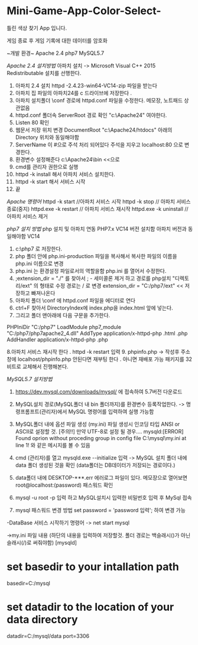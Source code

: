 # Mini-Game-App-Color-Select-

틀린 색상 찾기 App 입니다.

게임 종료 후 게임 기록에 대한 데이터를 암호화

~개발 환경~
Apache 2.4
php7
MySQL5.7

*Apache 2.4 설치방법*
아파치 설치 -> Microsoft Visual C++ 2015 Redistributable  설치를 선행한다.
1. 아파치 2.4 설치 httpd -2.4.23-win64-VC14-zip 파일을 받는다
2. 아파치 집 파일의 아파치24를 c 드라이브에 저장한다 . 
3. 아파치 설치폴더 \conf 경로에 httpd.conf  파일을 수정한다. 메모장, 노트패드 상관없음
4. httpd.conf 폴더속 ServerRoot 경로 확인 "c:\Apache24" 여야한다.
5. Listen 80 확인
6. 웹문서 저장 위치 변경 DocumentRoot "c:\Apache24/htdocs" 아래의 Directory 위치와 동일해야함
7. ServerName 이 #으로 주석 처리 되어있다 주석을 지우고 localhost:80 으로 변경한다.
8. 환경변수 설정해준다 c:\Apache24\bin <<으로 
9. cmd를 관리자 권한으로 실행
10. httpd -k install 해서 아파치 서비스 설치한다.
11. httpd -k start 해서 서비스 시작
12. 끝

*Apache 명령어*
httpd -k start //아파치 서비스 시작
httpd -k stop // 아파치 서비스 종료(중지)
httpd.exe -k restart // 아파치 서비스 재시작
httpd.exe -k uninstall //아파치 서비스 제거

*php7 설치 방법*
php 설치 및 아파치 연동 PHP7.x VC14 버전 설치함 아파치 버전과 동일해야함 VC14
1. c:\php7 로 저장한다.
2. php 폴더 안에 php.ini-production 파일을 복사해서 복사한 파일의 이름을 php.ini 이름으로 변경
3. php.ini 는 환경설정 파일로서의 역할을함 php.ini 를 열어서 수정한다.
4. ;extension_dir = "./" 를 찾아서 ; - 세미콜론 제거 하고 경로를 php설치 "디렉토리/ext" 의 형태로 수정 경로는 / 로 변경
extension_dir = "C:/php7/ext" << 저장하고 빠져나온다
5. 아파치 폴더 \conf 에 httpd.conf 파일을 에디터로 연다 
6. ctrl+F <IfModule dir_module> 찾아서 DirectoryIndex에 index.php을 index.html 앞에 넣는다. 
7. 그리고 폴더 맨아래에 다음 구문을 추가한다.

PHPIniDir "C:/php7"
LoadModule php7_module "C:/php7/php7apache2_4.dll"
AddType application/x-httpd-php .html .php
AddHandler application/x-httpd-php .php

8.아파치 서비스 재시작 한다 . httpd -k restart 입력 
9. phpinfo.php -> <?php phpinfo()?> 작성후 주소창에 localhost/phpinfo.php 
안된다면 재부팅 한다 . 아니면 재배포 가능 패키지를 32비트로 교체해서 진행해본다.

*MySQL5.7 설치방법*
1. https://dev.mysql.com/downloads/mysql/ 에 접속하여 5.7버전 다운로드
2. MySQL설치 경로(MySQL폴더 내 bin 폴더까지)를 환경변수 등록작업한다. -> 명령프롬프트(관리자)에서 MySQL 명령어를 입력하여 실행 가능함
3. MySQL폴더 내에 옵션 파일 생성 (my.ini) 파일 생성시 인코딩 타입 ANSI or ASCII로 설정할 것.
[주의!!]
만약 UTF-8로 설정 될 경우....
mysqld:[ERROR] Found oprion without proceding group in config file C:\mysql\my.ini at line 1! 와 같은 메시지를 볼 수 있음  

4. cmd (관리자)를 열고 mysqld.exe --initialize 입력 -> MySQL 설치 폴더 내에 data 폴더 생성된 것을 확인
(data폴더는 DB데이터가 저장되는 경로이다.)
5. data폴더 내에 DESKTOP-***.err 에러로그 파일이 있다. 메모장으로 열어보면 root@localhost:(password) 패스워드 확인
6. mysql -u root -p 입력 하고 MySQL설치시 입력한 비밀번호 입력 후 MySql 접속
7. mysql 패스워드 변경 방법 set password = 'password 입력'; 하여 변경 가능

-DataBase 서비스 시작하기 명령어 -> net start mysql



->my.ini 파일 내용 (하단의 내용을 입력하여 저장할것. 폴더 경로는 백슬래시(\)가 아닌 슬래시(/)로 써줘야함)
[mysqld]
# set basedir to your intallation path
basedir=C:/mysql
# set datadir to the location of your data directory
datadir=C:/mysql/data
port=3306

